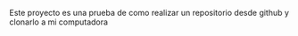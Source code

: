 Este proyecto es una prueba de como realizar un repositorio desde github y clonarlo a mi computadora
